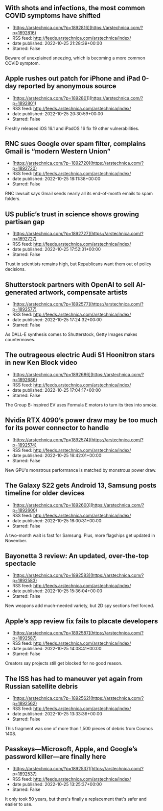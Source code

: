 ## With shots and infections, the most common COVID symptoms have shifted
 - [https://arstechnica.com/?p=1892816](https://arstechnica.com/?p=1892816)
 - RSS feed: http://feeds.arstechnica.com/arstechnica/index/
 - date published: 2022-10-25 21:28:39+00:00
 - Starred: False

Beware of unexplained sneezing, which is becoming a more common COVID symptom.

## Apple rushes out patch for iPhone and iPad 0-day reported by anonymous source
 - [https://arstechnica.com/?p=1892801](https://arstechnica.com/?p=1892801)
 - RSS feed: http://feeds.arstechnica.com/arstechnica/index/
 - date published: 2022-10-25 20:30:59+00:00
 - Starred: False

Freshly released iOS 16.1 and iPadOS 16 fix 19 other vulnerabilities.

## RNC sues Google over spam filter, complains Gmail is “modern Western Union”
 - [https://arstechnica.com/?p=1892720](https://arstechnica.com/?p=1892720)
 - RSS feed: http://feeds.arstechnica.com/arstechnica/index/
 - date published: 2022-10-25 18:11:38+00:00
 - Starred: False

RNC lawsuit says Gmail sends nearly all its end-of-month emails to spam folders.

## US public’s trust in science shows growing partisan gap
 - [https://arstechnica.com/?p=1892727](https://arstechnica.com/?p=1892727)
 - RSS feed: http://feeds.arstechnica.com/arstechnica/index/
 - date published: 2022-10-25 17:52:31+00:00
 - Starred: False

Trust in scientists remains high, but Republicans want them out of policy decisions.

## Shutterstock partners with OpenAI to sell AI-generated artwork, compensate artists
 - [https://arstechnica.com/?p=1892577](https://arstechnica.com/?p=1892577)
 - RSS feed: http://feeds.arstechnica.com/arstechnica/index/
 - date published: 2022-10-25 17:24:32+00:00
 - Starred: False

As DALL-E synthesis comes to Shutterstock, Getty Images makes countermoves.

## The outrageous electric Audi S1 Hoonitron stars in new Ken Block video
 - [https://arstechnica.com/?p=1892686](https://arstechnica.com/?p=1892686)
 - RSS feed: http://feeds.arstechnica.com/arstechnica/index/
 - date published: 2022-10-25 17:04:17+00:00
 - Starred: False

The Group B-inspired EV uses Formula E motors to turn its tires into smoke.

## Nvidia RTX 4090’s power draw may be too much for its power connector to handle
 - [https://arstechnica.com/?p=1892574](https://arstechnica.com/?p=1892574)
 - RSS feed: http://feeds.arstechnica.com/arstechnica/index/
 - date published: 2022-10-25 16:42:01+00:00
 - Starred: False

New GPU's monstrous performance is matched by monstrous power draw.

## The Galaxy S22 gets Android 13, Samsung posts timeline for older devices
 - [https://arstechnica.com/?p=1892600](https://arstechnica.com/?p=1892600)
 - RSS feed: http://feeds.arstechnica.com/arstechnica/index/
 - date published: 2022-10-25 16:00:31+00:00
 - Starred: False

A two-month wait is fast for Samsung. Plus, more flagships get updated in November.

## Bayonetta 3 review: An updated, over-the-top spectacle
 - [https://arstechnica.com/?p=1892583](https://arstechnica.com/?p=1892583)
 - RSS feed: http://feeds.arstechnica.com/arstechnica/index/
 - date published: 2022-10-25 15:36:04+00:00
 - Starred: False

New weapons add much-needed variety, but 2D spy sections feel forced.

## Apple’s app review fix fails to placate developers
 - [https://arstechnica.com/?p=1892587](https://arstechnica.com/?p=1892587)
 - RSS feed: http://feeds.arstechnica.com/arstechnica/index/
 - date published: 2022-10-25 14:08:41+00:00
 - Starred: False

Creators say projects still get blocked for no good reason.

## The ISS has had to maneuver yet again from Russian satellite debris
 - [https://arstechnica.com/?p=1892562](https://arstechnica.com/?p=1892562)
 - RSS feed: http://feeds.arstechnica.com/arstechnica/index/
 - date published: 2022-10-25 13:33:36+00:00
 - Starred: False

This fragment was one of more than 1,500 pieces of debris from Cosmos 1408.

## Passkeys—Microsoft, Apple, and Google’s password killer—are finally here
 - [https://arstechnica.com/?p=1892537](https://arstechnica.com/?p=1892537)
 - RSS feed: http://feeds.arstechnica.com/arstechnica/index/
 - date published: 2022-10-25 13:25:37+00:00
 - Starred: False

It only took 50 years, but there's finally a replacement that's safer and easier to use.
